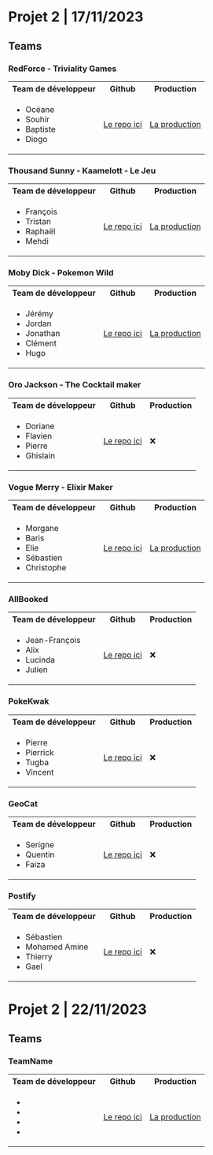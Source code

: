 # Projet 2 | 17/11/2023

## Teams

### RedForce - Triviality Games

<table>
    <tr>
        <th>Team de développeur</th>
        <th>Github</th>
        <th>Production</th>
    </tr>
    <tr>
        <td>
            <ul>
                <li>Océane</li>
                <li>Souhir</li>
                <li>Baptiste</li>
                <li>Diogo</li>
            </ul>
        </td>
        <td>
            <a href="https://github.com/WildCodeSchool-2023-09/JS-RemoteFR-SACOD-P2-Red-Force">Le repo ici</a>
        </td>
        <td>
            <a href="https://triviality.games/">La production</a>
        </td>
    </tr>
</table>

### Thousand Sunny - Kaamelott - Le Jeu

<table>
    <tr>
        <th>Team de développeur</th>
        <th>Github</th>
        <th>Production</th>
    </tr>
    <tr>
        <td>
            <ul>
                <li>François</li>
                <li>Tristan</li>
                <li>Raphaël</li>
                <li>Mehdi</li>
            </ul>
        </td>
        <td>
            <a href="https://github.com/WildCodeSchool-2023-09/JS-RemoteFR-SACOD-P2-Thousand-Sunny">Le repo ici</a>
        </td>
        <td>
            <a href="https://kaamelott-citation-quiz.vercel.app/">La production</a>
        </td>
    </tr>
</table>

### Moby Dick - Pokemon Wild

<table>
    <tr>
        <th>Team de développeur</th>
        <th>Github</th>
        <th>Production</th>
    </tr>
    <tr>
        <td>
            <ul>
                <li>Jérémy</li>
                <li>Jordan</li>
                <li>Jonathan</li>
                <li>Clément</li>
                <li>Hugo</li>
            </ul>
        </td>
        <td>
            <a href="https://github.com/WildCodeSchool-2023-09/JS-RemoteFR-SACOD-P2-Moby-Dick">Le repo ici</a>
        </td>
        <td>
            <a href="https://pokemon-wild.vercel.app/">La production</a>
        </td>
    </tr>
</table>

### Oro Jackson - The Cocktail maker

<table>
    <tr>
        <th>Team de développeur</th>
        <th>Github</th>
        <th>Production</th>
    </tr>
    <tr>
        <td>
            <ul>
                <li>Doriane</li>
                <li>Flavien</li>
                <li>Pierre</li>
                <li>Ghislain</li>
            </ul>
        </td>
        <td>
            <a href="https://github.com/WildCodeSchool-2023-09/JS-RemoteFR-SACOD-P2-Oro-Jackson">Le repo ici</a>
        </td>
        <td>
            ❌
        </td>
    </tr>
</table>

### Vogue Merry - Elixir Maker

<table>
   <tr>
        <th>Team de développeur</th>
        <th>Github</th>
        <th>Production</th>
    </tr>
    <tr>
        <td>
            <ul>
                <li>Morgane</li>
                <li>Baris</li>
                <li>Elie</li>
                <li>Sébastien</li>
                <li>Christophe</li>
            </ul>
        </td>
        <td>
            <a href="https://github.com/WildCodeSchool-2023-09/JS-RemoteFR-SACOD-P2-Vogue-Merry">Le repo ici</a>
        </td>
        <td>
            <a href="https://elixir-maker.vercel.app/">La production</a>
        </td>
    </tr>
</table>

### AllBooked

<table>
   <tr>
        <th>Team de développeur</th>
        <th>Github</th>
        <th>Production</th>
    </tr>
    <tr>
        <td>
            <ul>
                <li>Jean-François</li>
                <li>Alix</li>
                <li>Lucinda</li>
                <li>Julien</li>
            </ul>
        </td>
        <td>
            <a href="https://github.com/WildCodeSchool-2023-09/JS-RemoteFR-CrewStillant-P2-AllBooked">Le repo ici</a>
        </td>
        <td>
            ❌
        </td>
    </tr>
</table>

### PokeKwak

<table>
   <tr>
        <th>Team de développeur</th>
        <th>Github</th>
        <th>Production</th>
    </tr>
    <tr>
        <td>
            <ul>
                <li>Pierre</li>
                <li>Pierrick</li>
                <li>Tugba</li>
                <li>Vincent</li>
            </ul>
        </td>
        <td>
            <a href="https://github.com/WildCodeSchool-2023-09/JS-RemoteFR-CrewStillant-P2-PokeKwak">Le repo ici</a>
        </td>
        <td>
            ❌
        </td>
    </tr>
</table>

### GeoCat

<table>
   <tr>
        <th>Team de développeur</th>
        <th>Github</th>
        <th>Production</th>
    </tr>
    <tr>
        <td>
            <ul>
                <li>Serigne</li>
                <li>Quentin</li>
                <li>Faiza</li>
            </ul>
        </td>
        <td>
            <a href="https://github.com/WildCodeSchool-2023-09/JS-RemoteFR-CrewStillant-P2-GeoCat">Le repo ici</a>
        </td>
        <td>
            ❌
        </td>
    </tr>
</table>

### Postify

<table>
   <tr>
        <th>Team de développeur</th>
        <th>Github</th>
        <th>Production</th>
    </tr>
    <tr>
        <td>
            <ul>
                <li>Sébastien</li>
                <li>Mohamed Amine</li>
                <li>Thierry</li>
                <li>Gael</li>
            </ul>
        </td>
        <td>
            <a href="https://github.com/WildCodeSchool-2023-09/JS-RemoteFR-CrewStillant-P2-Postify">Le repo ici</a>
        </td>
        <td>
            ❌
        </td>
    </tr>
</table>

# Projet 2 | 22/11/2023

## Teams

### TeamName

<table>
    <tr>
        <th>Team de développeur</th>
        <th>Github</th>
        <th>Production</th>
    </tr>
    <tr>
        <td>
            <ul>
                <li></li>
                <li></li>
                <li></li>
                <li></li>
            </ul>
        </td>
        <td>
            <a href="">Le repo ici</a>
        </td>
        <td>
            <a href="">La production</a>
        </td>
    </tr>
</table>
